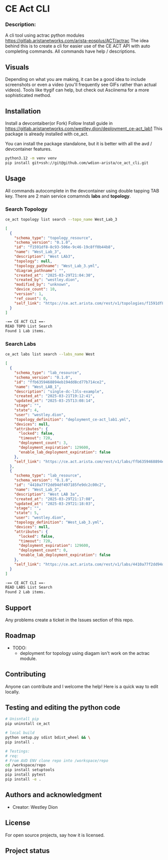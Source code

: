 # CE Act CLI 

### Description:
A cli tool using actrac python modules https://gitlab.aristanetworks.com/arista-eosplus/ACT/actrac
The idea behind this is to create a cli for easier use of the CE ACT API with auto completing commands. All commands have help / descriptions.

## Visuals
Depending on what you are making, it can be a good idea to include screenshots or even a video (you'll frequently see GIFs rather than actual videos). Tools like ttygif can help, but check out Asciinema for a more sophisticated method.

## Installation
Install a devcontaiber(or Fork)
Follow Install guide in https://gitlab.aristanetworks.com/westley.dion/deployment_ce-act_lab1
This package is already installed with ce_act.

You can install the package standalone, but it is better with all the avd / devcontainer features.

``` bash
python3.12 -m venv venv
pip install git+ssh://git@github.com/wdion-arista/ce_act_cli.git
```

## Usage
All commands autocomplete in the devcontainer using double tapping TAB key.
There are 2 main service comamnds **labs** and **topology**.

### Search Topology
``` bash
ce_act topology list search --topo_name West_Lab_3
```
``` json
[
  {
    "schema_type": "topology_resource",
    "schema_version": "0.1.0",
    "id": "f1591df8-8c93-506e-9c46-19c8ff0b44b8",
    "name": "West_Lab_3",
    "description": "West LAb3",
    "topology": null,
    "topology_pathname": "West_Lab_3.yml",
    "diagram_pathname": "",
    "created_at": "2025-03-29T21:04:30",
    "created_by": "westley.dion",
    "modified_by": "unknown",
    "device_count": 10,
    "version": 1,
    "ref_count": 0,
    "self_link": "https://ce.act.arista.com/rest/v1/topologies/f1591df8-8c93-506e-9c46-19c8ff0b44b8"
  }
]
```
``` bash
-== CE ACT CLI ==-
READ TOPO List Search
Found 1 Lab items.
```

### Search Labs
``` bash
ce_act labs list search --labs_name West
```
``` json
[
  {
    "schema_type": "lab_resource",
    "schema_version": "0.1.0",
    "id": "ffb6359468894eb194dd8cd77b714ce2",
    "name": "West_LAB_1",
    "description": "single-dc-l3ls-example",
    "created_at": "2025-03-21T19:12:41",
    "updated_at": "2025-03-25T13:08:14",
    "stage": "",
    "state": 4,
    "user": "westley.dion",
    "topology_definition": "deployment_ce-act_lab1.yml",
    "devices": null,
    "attributes": {
      "locked": false,
      "timeout": 720,
      "deployment_count": 3,
      "deployment_expiration": 129600,
      "enable_lab_deployment_expiration": false
    },
    "self_link": "https://ce.act.arista.com/rest/v1/labs/ffb6359468894eb194dd8cd77b714ce2"
  },
  {
    "schema_type": "lab_resource",
    "schema_version": "0.1.0",
    "id": "4410a77f2dd94df497185fe9dc2c00c2",
    "name": "West_Lab_3",
    "description": "West LAB 3a",
    "created_at": "2025-03-29T21:17:08",
    "updated_at": "2025-03-29T21:18:03",
    "stage": "",
    "state": 5,
    "user": "westley.dion",
    "topology_definition": "West_Lab_3.yml",
    "devices": null,
    "attributes": {
      "locked": false,
      "timeout": 720,
      "deployment_expiration": 129600,
      "deployment_count": 0,
      "enable_lab_deployment_expiration": false
    },
    "self_link": "https://ce.act.arista.com/rest/v1/labs/4410a77f2dd94df497185fe9dc2c00c2"
  }
]

```
``` bash
-== CE ACT CLI ==-
READ LABS List Search
Found 2 Lab items.
```

## Support
Any problems create a ticket in the Issues section of this repo.


## Roadmap
 - TODO:
   - deployment for topology using diagam isn't work on the actrac module.

## Contributing

Anyone can contribute and I welcome the help! 
Here is a quick way to edit locally.

## Testing and editing the python code

``` bash
# Unisntall pip
pip uninstall ce_act

# local build
python setup.py sdist bdist_wheel && \
pip install .

# Testings:
# req: 
# From AVD ENV clone repo into /workspace/repo
cd /workspace/repo
pip install setuptools
pip install pytest
pip install -e . 

```



## Authors and acknowledgment

- Creator: Westley Dion

## License
For open source projects, say how it is licensed.

## Project status
 
